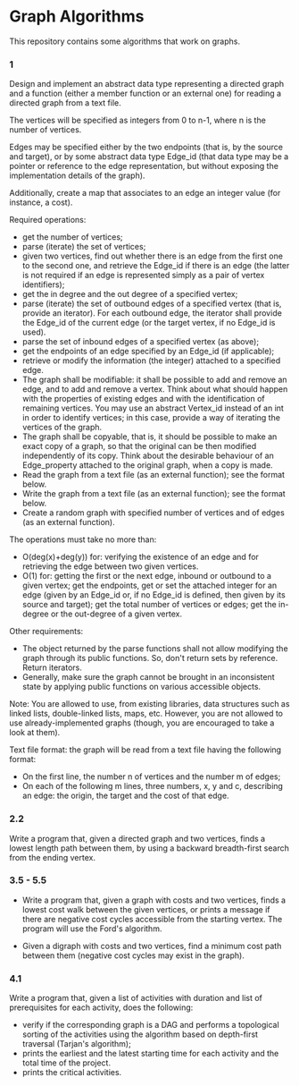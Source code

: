 # Graph Algorithms
This repository contains some algorithms that work on graphs.

### 1
Design and implement an abstract data type representing a directed graph and a function (either a member function or an external one) for reading a directed graph from a text file.

The vertices will be specified as integers from 0 to n-1, where n is the number of vertices.

Edges may be specified either by the two endpoints (that is, by the source and target), or by some abstract data type Edge_id (that data type may be a pointer or reference to the edge representation, but without exposing the implementation details of the graph).

Additionally, create a map that associates to an edge an integer value (for instance, a cost).

Required operations:
- get the number of vertices;
- parse (iterate) the set of vertices;
- given two vertices, find out whether there is an edge from the first one to the second one, and retrieve the Edge_id if there is an edge (the latter is not required if an edge is represented simply as a pair of vertex identifiers);
- get the in degree and the out degree of a specified vertex;
- parse (iterate) the set of outbound edges of a specified vertex (that is, provide an iterator). For each outbound edge, the iterator shall provide the Edge_id of the current edge (or the target vertex, if no Edge_id is used).
- parse the set of inbound edges of a specified vertex (as above);
- get the endpoints of an edge specified by an Edge_id (if applicable);
- retrieve or modify the information (the integer) attached to a specified edge.
- The graph shall be modifiable: it shall be possible to add and remove an edge, and to add and remove a vertex. Think about what should happen with the properties of existing edges and with the identification of remaining vertices. You may use an abstract Vertex_id instead of an int in order to identify vertices; in this case, provide a way of iterating the vertices of the graph.
- The graph shall be copyable, that is, it should be possible to make an exact copy of a graph, so that the original can be then modified independently of its copy. Think about the desirable behaviour of an Edge_property attached to the original graph, when a copy is made.
- Read the graph from a text file (as an external function); see the format below.
- Write the graph from a text file (as an external function); see the format below.
- Create a random graph with specified number of vertices and of edges (as an external function). 

The operations must take no more than:
- O(deg(x)+deg(y)) for: verifying the existence of an edge and for retrieving the edge between two given vertices.
- O(1) for: getting the first or the next edge, inbound or outbound to a given vertex; get the endpoints, get or set the attached integer for an edge (given by an Edge_id or, if no Edge_id is defined, then given by its source and target); get the total number of vertices or edges; get the in-degree or the out-degree of a given vertex. 

Other requirements:
- The object returned by the parse functions shall not allow modifying the graph through its public functions. So, don't return sets by reference. Return iterators.
- Generally, make sure the graph cannot be brought in an inconsistent state by applying public functions on various accessible objects. 

Note: You are allowed to use, from existing libraries, data structures such as linked lists, double-linked lists, maps, etc. However, you are not allowed to use already-implemented graphs (though, you are encouraged to take a look at them).

Text file format: the graph will be read from a text file having the following format:
- On the first line, the number n of vertices and the number m of edges;
- On each of the following m lines, three numbers, x, y and c, describing an edge: the origin, the target and the cost of that edge. 

### 2.2
Write a program that, given a directed graph and two vertices, finds a lowest length path between them, by using a backward breadth-first search from the ending vertex. 

### 3.5 - 5.5
- Write a program that, given a graph with costs and two vertices, finds a lowest cost walk between the given vertices, or prints a message if there are negative cost cycles accessible from the starting vertex. The program will use the Ford's algorithm.

- Given a digraph with costs and two vertices, find a minimum cost path between them (negative cost cycles may exist in the graph). 

### 4.1
Write a program that, given a list of activities with duration and list of prerequisites for each activity, does the following:
- verify if the corresponding graph is a DAG and performs a topological sorting of the activities using the algorithm based on depth-first traversal (Tarjan's algorithm);
- prints the earliest and the latest starting time for each activity and the total time of the project.
- prints the critical activities. 
